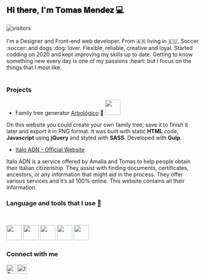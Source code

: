## 𝐇𝐢 𝐭𝐡𝐞𝐫𝐞, 𝐈'𝐦 𝐓𝐨𝐦𝐚𝐬 𝐌𝐞𝐧𝐝𝐞𝐳 :computer:
<div id="badges">
<img src="https://komarev.com/ghpvc/?username=your-github-totom3ndez&style=flat-square&color=blue" alt="visitors"/>
</div>

<br/>
<div>
  I'm a Designer and Front-end web developer. From 🇦🇷 living in 🇪🇺. Soccer :soccer: and dogs :dog: lover. Flexible, reliable, creative and loyal. Started codding on 2020 and kept improving my skills up to date. Getting to know something new every day is one of my passions :heart: but I focus on the things that I most like.
</div>
<br>

### Projects
- Family tree generator [Arbológico](https://totom3ndez.github.io/Arbologico/) :deciduous_tree:  <a href="https://github.com/totom3ndez/Arbologico"><img width='40px' src="https://user-images.githubusercontent.com/109675347/190912729-ce753f93-c2d1-450f-831c-88ac68cc89ec.png"></img></a>
<p>On this website you could create your own family tree, save it to finish it later and export it in PNG format.
  It was built with static <b>HTML</b> code, <b>Javascript</b> using <b>jQuery</b> and styled with <b>SASS</b>.
  Developed with <b>Gulp</b>.</p>

- [Italo ADN - Official Website](https://italoadn.com/)
<p>Italo ADN is a service offered by Amalia and Tomas to help people obtain their Italian citizenship. They assist with finding documents, certificates, ancestors, or any information that might aid in the process. They offer various services and it’s all 100% online. This website contains all their information. </p>

### Language and tools that I use :wrench:
<br/>

<code><img height="40" src="https://user-images.githubusercontent.com/109675347/190874139-d7d03c7b-cf90-49b9-8e8e-e6c48c01a54b.png"></img></code>
<code><img height="40" src="https://user-images.githubusercontent.com/109675347/190874180-5da11365-a12e-4133-a00b-ed9039e9f06b.png"></img></code>
<code><img height="40" src="https://user-images.githubusercontent.com/109675347/190874185-177c9083-7957-4a4a-a1c2-46955b48c3c3.png"></img></code>
<code><img height="40" src="https://user-images.githubusercontent.com/109675347/190874183-c23d642c-8d90-4269-aeb1-36be0a3a091d.png"></img></code>
<code><img height="40" src="https://user-images.githubusercontent.com/109675347/190874181-6a3df9d8-ee87-4767-a82a-9231cc0aa616.png"></img></code>


### Connect with me 
<a id="social" href="https://www.instagram.com/to.mendez/" rel="nofollow">
  <img align="left" alt="Tomas's Instagram" width="25px" src="https://raw.githubusercontent.com/hussainweb/hussainweb/main/icons/instagram.png" style="max-width: 100%;">
</a>
<a href="https://linkedin.com/in/ts-mendez" target="blank"><img align="center" src="https://raw.githubusercontent.com/rahuldkjain/github-profile-readme-generator/master/src/images/icons/Social/linked-in-alt.svg" alt="ts-mendez" width="25px" /></a>
